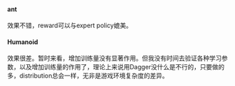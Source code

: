 #### ant

效果不错，reward可以与expert policy媲美。

#### Humanoid

效果很差。暂时来看，增加训练量没有显著作用。但我没有时间去验证各种学习参数，以及增加训练量的作用了，理论上来说用Dagger没什么是不行的，只要做的多，distribution总会一样，无非是游戏环境复杂度的差异。

